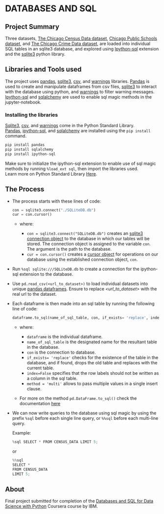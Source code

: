 # DATABASES AND SQL

## Project Summary

Three datasets, [The Chicago Census Data dataset](<https://cf-courses-data.s3.us.cloud-object-storage.appdomain.cloud/IBMDeveloperSkillsNetwork-DB0201EN-SkillsNetwork/labs/FinalModule_Coursera_V5/data/ChicagoCensusData.csv?utm_medium=Exinfluencer&utm_source=Exinfluencer&utm_content=000026UJ&utm_term=10006555&utm_id=NA-SkillsNetwork-Channel-SkillsNetworkCoursesIBMDeveloperSkillsNetworkDB0201ENSkillsNetwork20127838-2021-01-01>), [Chicago Public Schools dataset](<https://cf-courses-data.s3.us.cloud-object-storage.appdomain.cloud/IBMDeveloperSkillsNetwork-DB0201EN-SkillsNetwork/labs/FinalModule_Coursera_V5/data/ChicagoPublicSchools.csv?utm_medium=Exinfluencer&utm_source=Exinfluencer&utm_content=000026UJ&utm_term=10006555&utm_id=NA-SkillsNetwork-Channel-SkillsNetworkCoursesIBMDeveloperSkillsNetworkDB0201ENSkillsNetwork20127838-2021-01-01>), and [The Chicago Crime Data dataset](<https://cf-courses-data.s3.us.cloud-object-storage.appdomain.cloud/IBMDeveloperSkillsNetwork-DB0201EN-SkillsNetwork/labs/FinalModule_Coursera_V5/data/ChicagoCrimeData.csv?utm_medium=Exinfluencer&utm_source=Exinfluencer&utm_content=000026UJ&utm_term=10006555&utm_id=NA-SkillsNetwork-Channel-SkillsNetworkCoursesIBMDeveloperSkillsNetworkDB0201ENSkillsNetwork20127838-2021-01-01>), are loaded into individual SQL tables in an sqlite3 database, and explored using [Ipython-sql](https://pypi.org/project/ipython-sql/) extension and the [sqlite3](https://docs.python.org/3/library/sqlite3.html) python library.

## Libraries and Tools used

The project uses [pandas](https://pandas.pydata.org/pandas-docs/stable/reference/index.html), [sqlite3](https://docs.python.org/3/library/sqlite3.html), [csv](https://docs.python.org/3/library/csv.html), and [warnings](https://docs.python.org/3/library/warnings.html) libraries. [Pandas](https://pandas.pydata.org/pandas-docs/stable/reference/index.html) is used to create and manipulate dataframes from csv files, [sqlite3](https://docs.python.org/3/library/sqlite3.html) to interact with the database using python, and [warnings](https://docs.python.org/3/library/warnings.html) to filter warning messages.
[Ipython-sql](https://pypi.org/project/ipython-sql/) and [sqlalchemy](https://www.sqlalchemy.org/) are used to enable sql magic methods in the jupyter-notebook.

### Installing the libraries

[Sqlite3](https://docs.python.org/3/library/sqlite3.html), [csv](https://docs.python.org/3/library/csv.html), and [warnings](https://docs.python.org/3/library/warnings.html) come in the Python Standard Library.  
[Pandas](https://pandas.pydata.org/pandas-docs/stable/reference/index.html), [ipython-sql](https://pypi.org/project/ipython-sql/), and [sqlalchemy](https://www.sqlalchemy.org/) are installed using the `pip install` command.

```bash
pip install pandas
pip install sqlalchemy
pip install ipython-sql
```

Make sure to initialize the ipython-sql extension to enable use of sql magic methods by running `%load_ext sql`, then import the libraries used.  
Learn more on Python Standard Library [Here](https://docs.python.org/3/library/).

## The Process

- The process starts with these lines of code:

  ```python
  con = sqlite3.connect("./SQLiteDB.db")
  cur = con.cursor()
  ```
  
  - where:

    - `con = sqlite3.connect("SQLiteDB.db")` creates an [sqlite3 connection object](https://docs.python.org/3/library/sqlite3.html#sqlite3.Connection) to the database in which our tables will be stored. The connection object is assigned to the variable `con`. The argument is the path to the database.  
    - `cur = con.cursor()` creates a [cursor object](https://docs.python.org/3/library/sqlite3.html#sqlite3.Cursor) for operations on our database using the established connection object, `con`.  

- Run `%sql sqlite:///SQLiteDB.db` to create a connection for the ipython-sql extension to the database.  

- Use `pd.read_csv(<url_to_dataset>)` to load individual datasets into unique [pandas dataframes](https://pandas.pydata.org/pandas-docs/stable/reference/frame.html). Ensure to replace _<url_to_dataset>_ with the real url to the dataset.  
- Each dataframe is then made into an sql table by running the following line of code:

  ```python
  dataframe.to_sql(name_of_sql_table, con, if_exists= 'replace', index=False, method= 'multi')
  ```

  - where:

    - `dataframe` is the individual dataframe.
    - `name_of_sql_table` is the designated name for the resultant table in the database.
    - `con` is the connection to database.
    - `if_exists= 'replace'` checks for the existence of the table in the database, and if found, drops the old table and replaces with the current table.
    - `index=False` specifies that the row labels should not be written as a column in the sql table.
    - `method = 'multi'` allows to pass multiple values in a single insert clause.  

  - For more on the method `pd.DataFrame.to_sql()` check the documentation [here](https://pandas.pydata.org/pandas-docs/stable/reference/api/pandas.DataFrame.to_sql.html)

- We can now write queries to the database using sql magic by using the prefix `%sql` before each single line query, or `%%sql` before each multi-line query.

  Example:

  ```python
  %sql SELECT * FROM CENSUS_DATA LIMIT 5;
  ```

  or

  ```python
  %%sql
  SELECT * 
  FROM CENSUS_DATA 
  LIMIT 5;
  ```

## About

Final project submitted for completion of the [Databases and SQL for Data Science with Python](https://www.coursera.org/learn/sql-data-science) Coursera course by IBM.
